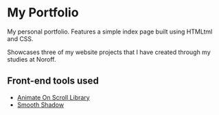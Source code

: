 # My Portfolio

My personal portfolio. Features a simple index page built using HTMLtml and CSS. 

Showcases three of my website projects that I have created through my studies at Noroff.

## Front-end tools used

- [Animate On Scroll Library](http://michalsnik.github.io/aos/)
- [Smooth Shadow](https://shadows.brumm.af/)
